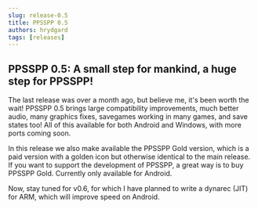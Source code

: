 ```yaml
---
slug: release-0.5
title: PPSSPP 0.5
authors: hrydgard
tags: [releases]
---
```


## PPSSPP 0.5: A small step for mankind, a huge step for PPSSPP!

The last release was over a month ago, but believe me, it's been worth the wait! PPSSPP 0.5 brings large compatibility improvements, much better audio, many graphics fixes, savegames working in many games, and save states too! All of this available for both Android and Windows, with more ports coming soon.

In this release we also make available the PPSSPP Gold version, which is a paid version with a golden icon but otherwise identical to the main release. If you want to support the development of PPSSPP, a great way is to buy PPSSPP Gold. Currently only available for Android.

Now, stay tuned for v0.6, for which I have planned to write a dynarec (JIT) for ARM, which will improve speed on Android.

